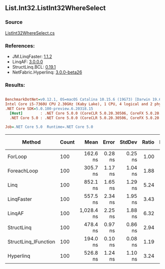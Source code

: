 ﻿## List.Int32.ListInt32WhereSelect

### Source
[ListInt32WhereSelect.cs](../LinqBenchmarks/List/Int32/ListInt32WhereSelect.cs)

### References:
- JM.LinqFaster: [1.1.2](https://www.nuget.org/packages/JM.LinqFaster/1.1.2)
- LinqAF: [3.0.0.0](https://www.nuget.org/packages/LinqAF/3.0.0.0)
- StructLinq.BCL: [0.19.1](https://www.nuget.org/packages/StructLinq.BCL/0.19.1)
- NetFabric.Hyperlinq: [3.0.0-beta26](https://www.nuget.org/packages/NetFabric.Hyperlinq/3.0.0-beta26)

### Results:
``` ini

BenchmarkDotNet=v0.12.1, OS=macOS Catalina 10.15.6 (19G73) [Darwin 19.6.0]
Intel Core i5-7360U CPU 2.30GHz (Kaby Lake), 1 CPU, 4 logical and 2 physical cores
.NET Core SDK=5.0.100-preview.6.20318.15
  [Host]        : .NET Core 5.0.0 (CoreCLR 5.0.20.30506, CoreFX 5.0.20.30506), X64 RyuJIT
  .NET Core 5.0 : .NET Core 5.0.0 (CoreCLR 5.0.20.30506, CoreFX 5.0.20.30506), X64 RyuJIT

Job=.NET Core 5.0  Runtime=.NET Core 5.0  

```
|               Method | Count |       Mean |   Error |  StdDev | Ratio | RatioSD |  Gen 0 | Gen 1 | Gen 2 | Allocated |
|--------------------- |------ |-----------:|--------:|--------:|------:|--------:|-------:|------:|------:|----------:|
|              ForLoop |   100 |   162.6 ns | 0.28 ns | 0.25 ns |  1.00 |    0.00 |      - |     - |     - |         - |
|          ForeachLoop |   100 |   305.7 ns | 1.17 ns | 1.04 ns |  1.88 |    0.01 |      - |     - |     - |         - |
|                 Linq |   100 |   852.1 ns | 1.65 ns | 1.29 ns |  5.24 |    0.01 | 0.0725 |     - |     - |     152 B |
|           LinqFaster |   100 |   557.5 ns | 2.34 ns | 1.95 ns |  3.43 |    0.01 | 0.3090 |     - |     - |     648 B |
|               LinqAF |   100 | 1,028.4 ns | 2.25 ns | 1.88 ns |  6.32 |    0.02 |      - |     - |     - |         - |
|           StructLinq |   100 |   478.4 ns | 0.97 ns | 0.86 ns |  2.94 |    0.01 |      - |     - |     - |         - |
| StructLinq_IFunction |   100 |   194.0 ns | 0.10 ns | 0.08 ns |  1.19 |    0.00 |      - |     - |     - |         - |
|            Hyperlinq |   100 |   526.8 ns | 1.24 ns | 1.10 ns |  3.24 |    0.01 |      - |     - |     - |         - |
